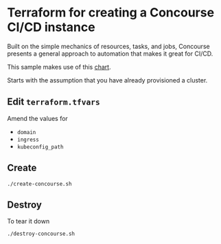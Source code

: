 # Terraform for creating a Concourse CI/CD instance

Built on the simple mechanics of resources, tasks, and jobs, Concourse presents a general approach to automation that makes it great for CI/CD.

This sample makes use of this [chart](https://github.com/concourse/concourse-chart).

Starts with the assumption that you have already provisioned a cluster.

## Edit `terraform.tfvars`

Amend the values for

* `domain`
* `ingress`
* `kubeconfig_path`

## Create

```
./create-concourse.sh
```

## Destroy

To tear it down

```
./destroy-concourse.sh
```
